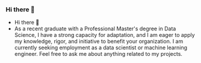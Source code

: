 ### Hi there 👋

<!--
**nournouira/nournouira** is a ✨ _special_ ✨ repository because its `README.md` (this file) appears on your GitHub profile.

- Hi there 👋
- 🔭 As a recent graduate with a Professional Master's degree in Data Science, I have a strong capacity for adaptation, and I am eager to apply my knowledge, rigor, and initiative to benefit your organization.
- 🤔 I am currently seeking employment as a data scientist or machine learning engineer.
Feel free to ask me about anything related to data science or machine learning.
You can reach me at [insert contact information here].
My preferred pronouns are [insert pronouns here].
And here's a fun fact about me: [insert fun fact here].
- 💬 Ask me about ...
- 📫 How to reach me: ...
- 😄 Pronouns: ...
- ⚡ Fun fact: ...
-->
- Hi there 👋
-  As a recent graduate with a Professional Master's degree in Data Science, I have a strong capacity for adaptation, and I am eager to apply my knowledge, rigor, and initiative to benefit your organization. I am currently seeking employment as a data scientist or machine learning engineer.
 Feel free to ask me about anything related to my projects.
